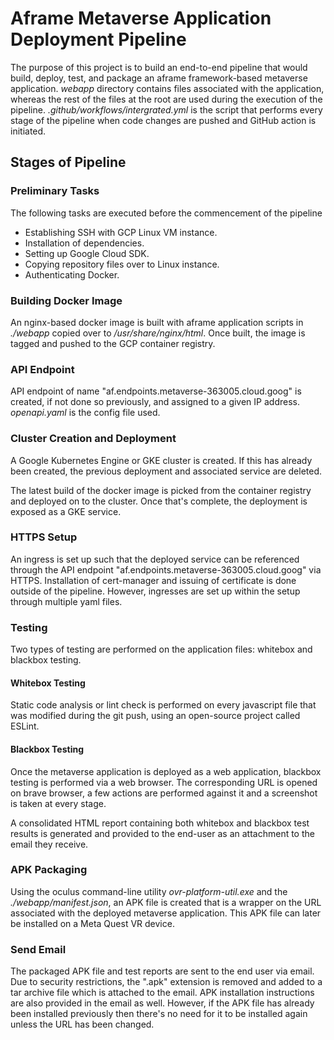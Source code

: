 # Aframe Metaverse Application Deployment Pipeline

The purpose of this project is to build an end-to-end pipeline that would build, deploy, test, and package an aframe framework-based metaverse application. 
_webapp_ directory contains files associated with the application, whereas the rest of the files at the root are used during the execution of the pipeline. _.github/workflows/intergrated.yml_ is the script that performs every stage of the pipeline when code changes are pushed and GitHub action is initiated. 

## Stages of Pipeline

### Preliminary Tasks

The following tasks are executed before the commencement of the pipeline
* Establishing SSH with GCP Linux VM instance.
* Installation of dependencies.
* Setting up Google Cloud SDK.
* Copying repository files over to Linux instance.
* Authenticating Docker.

### Building Docker Image

An nginx-based docker image is built with aframe application scripts in _./webapp_ copied over to _/usr/share/nginx/html_. Once built, the image is tagged and pushed to the GCP container registry.

### API Endpoint

API endpoint of name "af.endpoints.metaverse-363005.cloud.goog" is created, if not done so previously, and assigned to a given IP address. _openapi.yaml_ is the config file used.

### Cluster Creation and Deployment

A Google Kubernetes Engine or GKE cluster is created. If this has already been created, the previous deployment and associated service are deleted. 

The latest build of the docker image is picked from the container registry and deployed on to the cluster. Once that's complete, the deployment is exposed as a GKE service. 

### HTTPS Setup

An ingress is set up such that the deployed service can be referenced through the API endpoint "af.endpoints.metaverse-363005.cloud.goog" via HTTPS. Installation of cert-manager and issuing of certificate is done outside of the pipeline. However, ingresses are set up within the setup through multiple yaml files. 

### Testing

Two types of testing are performed on the application files: whitebox and blackbox testing.

#### Whitebox Testing

Static code analysis or lint check is performed on every javascript file that was modified during the git push, using an open-source project called ESLint.

#### Blackbox Testing

Once the metaverse application is deployed as a web application, blackbox testing is performed via a web browser. The corresponding URL is opened on brave browser, a few actions are performed against it and a screenshot is taken at every stage. 

A consolidated HTML report containing both whitebox and blackbox test results is generated and provided to the end-user as an attachment to the email they receive.

### APK Packaging

Using the oculus command-line utility _ovr-platform-util.exe_ and the _./webapp/manifest.json_, an APK file is created that is a wrapper on the URL associated with the deployed metaverse application. This APK file can later be installed on a Meta Quest VR device.

### Send Email

The packaged APK file and test reports are sent to the end user via email. Due to security restrictions, the ".apk" extension is removed and added to a tar archive file which is attached to the email. APK installation instructions are also provided in the email as well. However, if the APK file has already been installed previously then there's no need for it to be installed again unless the URL has been changed. 
